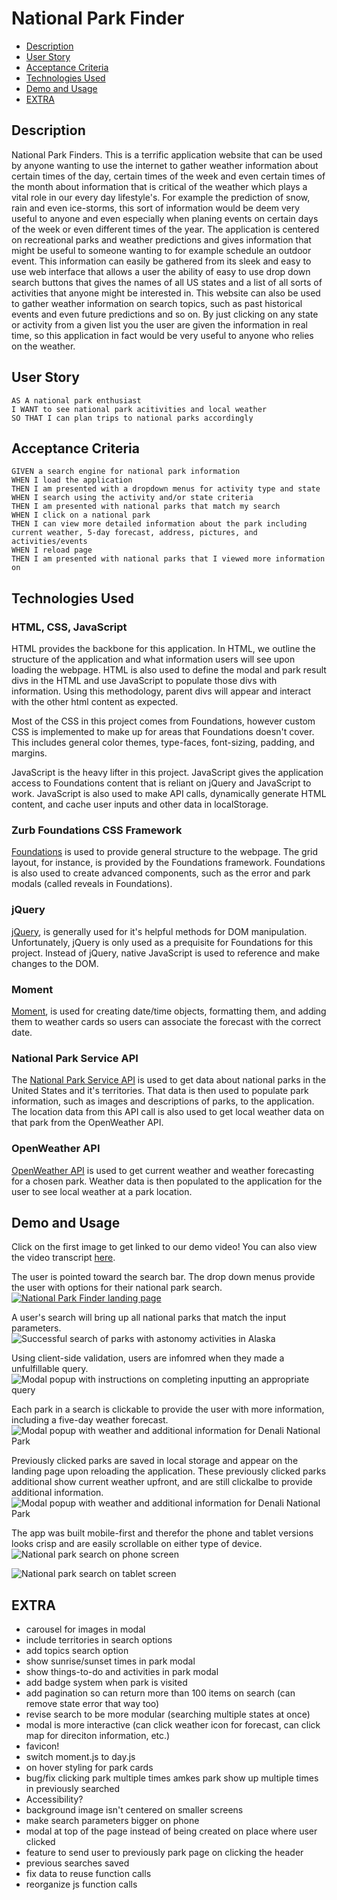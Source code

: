 # National Park Finder <!-- omit in toc -->
- [Description](#description)
- [User Story](#user-story)
- [Acceptance Criteria](#acceptance-criteria)
- [Technologies Used](#technologies-used)
- [Demo and Usage](#demo-and-usage)
- [EXTRA](#extra)

## Description
National Park Finders.
This is a terrific application website that can be used by anyone wanting to use the internet to gather weather information about certain times of the day, certain times of the week and even certain times of the month about information that is critical of the weather which plays a vital role in our every day lifestyle's. For example the prediction of snow, rain and even ice-storms, this sort of information would be deem very useful to anyone and even especially when planing events on certain days of the week or even different times of the year. The application is centered on recreational parks and weather predictions and gives information that might be useful to someone wanting to for example schedule an outdoor event. This information can easily be gathered from its sleek and easy to use web interface that allows a user the ability of easy to use drop down search buttons that gives the names of all US states and a list of all sorts of activities that anyone might be interested in. This website can also be used to gather weather information on search topics, such as past historical events and even future predictions and so on. By just clicking on any state or activity from a given list you the user are given the information in real time, so this application in fact would be very useful to anyone who relies on the weather.

## User Story
```
AS A national park enthusiast
I WANT to see national park acitivities and local weather
SO THAT I can plan trips to national parks accordingly
```

## Acceptance Criteria
```
GIVEN a search engine for national park information
WHEN I load the application
THEN I am presented with a dropdown menus for activity type and state
WHEN I search using the activity and/or state criteria
THEN I am presented with national parks that match my search
WHEN I click on a national park
THEN I can view more detailed information about the park including current weather, 5-day forecast, address, pictures, and activities/events
WHEN I reload page
THEN I am presented with national parks that I viewed more information on
```

## Technologies Used
### HTML, CSS, JavaScript <!-- omit in toc -->
HTML provides the backbone for this application. In HTML, we outline the structure of the application and what information users will see upon loading the webpage. HTML is also used to define the modal and park result divs in the HTML and use JavaScript to populate those divs with information. Using this methodology, parent divs will appear and interact with the other html content as expected.

Most of the CSS in this project comes from Foundations, however custom CSS is implemented to make up for areas that Foundations doesn't cover. This includes general color themes, type-faces, font-sizing, padding, and margins.

JavaScript is the heavy lifter in this project. JavaScript gives the application access to Foundations content that is reliant on jQuery and JavaScript to work. JavaScript is also used to make API calls, dynamically generate HTML content, and cache user inputs and other data in localStorage.

### Zurb Foundations CSS Framework <!-- omit in toc -->
[Foundations](https://get.foundation/sites/docs/) is used to provide general structure to the webpage. The grid layout, for instance, is provided by the Foundations framework. Foundations is also used to create advanced components, such as the error and park modals (called reveals in Foundations).

### jQuery <!-- omit in toc -->
[jQuery](https://api.jquery.com/), is generally used for it's helpful methods for DOM manipulation. Unfortunately, jQuery is only used as a prequisite for Foundations for this project. Instead of jQuery, native JavaScript is used to reference and make changes to the DOM.

### Moment <!-- omit in toc -->
[Moment](https://momentjs.com/), is used for creating date/time objects, formatting them, and adding them to weather cards so users can associate the forecast with the correct date.

### National Park Service API <!-- omit in toc -->
The [National Park Service API](https://www.nps.gov/subjects/developer/api-documentation.htm) is used to get data about national parks in the United States and it's territories. That data is then used to populate park information, such as images and descriptions of parks, to the application. The location data from this API call is also used to get local weather data on that park from the OpenWeather API.

### OpenWeather API <!-- omit in toc -->
[OpenWeather API](https://openweathermap.org/api) is used to get current weather and weather forecasting for a chosen park. Weather data is then populated to the application for the user to see local weather at a park location.


## Demo and Usage
Click on the first image to get linked to our demo video! You can also view the video transcript [here](https://docs.google.com/document/d/1XS9q8yyOWKTFK21qmrDNGfIPZDCOTBMY1jPg-9qSgEk/edit?usp=sharing).

The user is pointed toward the search bar. The drop down menus provide the user with options for their national park search.  
[![National Park Finder landing page](./assets/images/landing-page-demo.png)](https://youtu.be/-uKMij6askM)

A user's search will bring up all national parks that match the input parameters.  
![Successful search of parks with astonomy activities in Alaska](./assets/images/search-demo.png)

Using client-side validation, users are infomred when they made a unfulfillable query.  
![Modal popup with instructions on completing inputting an appropriate query](./assets/images/client-validation-demo.png)

Each park in a search is clickable to provide the user with more information, including a five-day weather forecast.  
![Modal popup with weather and additional information for Denali National Park](./assets/images/park-info-demo.png)

Previously clicked parks are saved in local storage and appear on the landing page upon reloading the application. These previously clicked parks additional show current weather upfront, and are still clickalbe to provide additional information.  
![Modal popup with weather and additional information for Denali National Park](./assets/images/previously-searched-demo.png)

The app was built mobile-first and therefor the phone and tablet versions looks crisp and are easily scrollable on either type of device.  
![National park search on phone screen](./assets/images/responsive-phone-demo.png)  

![National park search on tablet screen](./assets/images/responsive-tablet-demo.png)


## EXTRA
-   carousel for images in modal
-   include territories in search options
-   add topics search option
-   show sunrise/sunset times in park modal
-   show things-to-do and activities in park modal
-   add badge system when park is visited
-   add pagination so can return more than 100 items on search (can remove state error that way too)
-   revise search to be more modular (searching multiple states at once)
-   modal is more interactive (can click weather icon for forecast, can click map for direciton information, etc.)
-   favicon!
-   switch moment.js to day.js
-   on hover styling for park cards
-   bug/fix clicking park multiple times amkes park show up multiple times in previously searched
-   Accessibility?
-   background image isn't centered on smaller screens
-   make search parameters bigger on phone
-   modal at top of the page instead of being created on place where user clicked
-   feature to send user to previously park page on clicking the header
-   previous searches saved
-   fix data to reuse function calls
-   reorganize js function calls